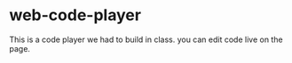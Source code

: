 # web-code-player
This is a code player we had to build in class. you can edit code live on the page.
